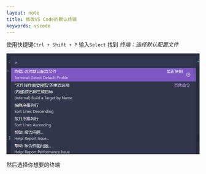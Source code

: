 ```yaml
---
layout: note
title: 修改VS Code的默认终端
keywords: vscode
---
```


使用快捷键`Ctrl + Shift + P`
输入`Select`
找到 
*终端：选择默认配置文件*

![](/img/notes/DefaultTerminal.png)

然后选择你想要的终端
